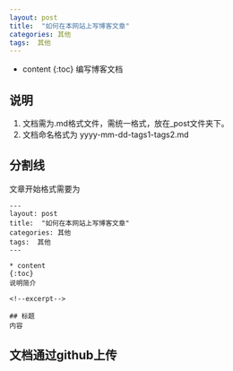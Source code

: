 ```yaml
---
layout: post
title:  "如何在本网站上写博客文章"
categories: 其他
tags:  其他
---
```


* content
{:toc}
编写博客文档

<!--excerpt-->

## 说明
 1. 文档需为.md格式文件，需统一格式，放在_post文件夹下。
 2. 文档命名格式为 yyyy-mm-dd-tags1-tags2.md
 

## 分割线


文章开始格式需要为
    
```
---
layout: post
title:  "如何在本网站上写博客文章"
categories: 其他
tags:  其他
---

* content
{:toc}
说明简介

<!--excerpt-->

## 标题
内容

```
## 文档通过github上传

